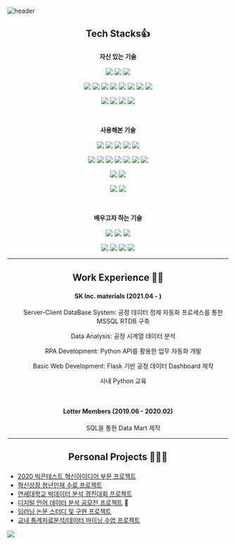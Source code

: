 ![header](https://capsule-render.vercel.app/api?type=waving&color=auto&height=100&section=header&animation=fadeIn&fontAlignY=38&descAlignY=51&descAlign=62)

## <p align="center" font="bold">Tech Stacks👍</p>

<p align="center">
  <b>자신 있는 기술</b>
  <br><br>
<img src="https://img.shields.io/badge/Python-3766AB?style=flat-square&logo=Python&color=red&logoColor=white"/></a>
<img src="https://img.shields.io/badge/R-2171QC?style=flat-square&logo=R&color=red&logoColor=white"/></a>
<img src="https://img.shields.io/badge/Microsoft SQL Server-8166CB?style=flat-square&color=red&logo=Microsoft SQL Server&logoColor=white"/></a>
</p>

<p align="center">
<img src="https://img.shields.io/badge/pandas-2171QC?style=flat-square&color=red&logo=pandas&logoColor=white"/>
<img src="https://img.shields.io/badge/Selenium-2171QC?style=flat-square&color=red&logo=Selenium&logoColor=white"/>
<img src="https://img.shields.io/badge/PySpark-2171QC?style=flat-square&logo=Apache Spark&color=red&logoColor=white"/>
<img src="https://img.shields.io/badge/Plotly-2171QC?style=flat-square&color=red&logo=Plotly&logoColor=white"/></a>
<img src="https://img.shields.io/badge/ScikitLearn-2171QC?style=flat-square&color=red&logo=scikit-learn&logoColor=white"/></a>
<img src="https://img.shields.io/badge/Flask-2171QC?style=flat-square&color=red&logo=Flask&logoColor=white"/></a>
<img src="https://img.shields.io/badge/TensorFlow-2171QC?style=flat-square&color=red&logo=TensorFlow&logoColor=white"/></a>
<img src="https://img.shields.io/badge/Keras-2171QC?style=flat-square&color=red&logo=Keras&logoColor=white"/></a>
</p>

<p align="center">
<img src="https://img.shields.io/badge/Git-2171QC?style=flat-square&color=red&logo=Git&logoColor=white"/></a>
<img src="https://img.shields.io/badge/Visual Studio Code-2171QC?style=flat-square&color=red&logo=Visual Studio Code&logoColor=white"/>
<img src="https://img.shields.io/badge/HTML-2171QC?style=flat-square&color=red&logo=HTML5&logoColor=white"/></a>
<img src="https://img.shields.io/badge/CSS-2171QC?style=flat-square&color=red&logo=CSS3&logoColor=white"/></a>
</p>

<br>
<p align="center"> 
  <b>사용해본 기술</b>
  <br><br>
<img src="https://img.shields.io/badge/Java-7201AC?style=flat-square&color=green&logo=Java&logoColor=white"/></a>
<img src="https://img.shields.io/badge/CSharp-8166CB?style=flat-square&color=green&logo=C Sharp&logoColor=white"/></a>
<img src="https://img.shields.io/badge/Scala-8166CB?style=flat-square&color=green&logo=Scala&logoColor=white"/></a>
<img src="https://img.shields.io/badge/MySQL-2171QC?style=flat-square&color=green&logo=MySQL&logoColor=white"/></a>
<img src="https://img.shields.io/badge/MariaDB-2171QC?style=flat-square&color=green&logo=MariaDB&logoColor=white"/></a>
</p>

<p align="center">
<img src="https://img.shields.io/badge/.NET-2171QC?style=flat-square&color=green&logo=.NET&logoColor=white"/></a>   
<img src="https://img.shields.io/badge/Amazon AWS-2171QC?style=flat-square&color=green&logo=Amazon AWS&logoColor=white"/></a>   
<img src="https://img.shields.io/badge/Docker-1811CE?style=flat-square&color=green&logo=Docker&logoColor=white"/></a>
<img src="https://img.shields.io/badge/Kubernetes-1811CE?style=flat-square&color=green&logo=Kubernetes&logoColor=white"/></a>
<img src="https://img.shields.io/badge/Linux-1811CE?style=flat-square&color=green&logo=Linux&logoColor=white"/></a>
<img src="https://img.shields.io/badge/Django-1811CE?style=flat-square&color=green&logo=Django&logoColor=white"/></a>
<img src="https://img.shields.io/badge/Redis-1811CE?style=flat-square&color=green&logo=Redis&logoColor=white"/></a>
</p>

<p align="center">  
<img src="https://img.shields.io/badge/Power BI-7201AC?style=flat-square&color=green&logo=Power BI&logoColor=white"/>
<img src="https://img.shields.io/badge/Tableau-7201AC?style=flat-square&color=green&logo=Tableau&logoColor=white"/></a>
</p>

<p align="center">  
<img src="https://img.shields.io/badge/Notion-7201AC?style=flat-square&color=green&logo=Notion&logoColor=white"/>
<img src="https://img.shields.io/badge/Slack-7201AC?style=flat-square&color=green&logo=Slack&logoColor=white"/></a>
</p>

<br>
<p align="center"> 
  <b>배우고자 하는 기술</b>
  <br><br>
<img src="https://img.shields.io/badge/Julia-7201AC?style=flat-square&color=purple&logo=Julia&logoColor=white"/></a>
<img src="https://img.shields.io/badge/Go-8166CB?style=flat-square&color=purple&logo=Go&logoColor=white"/></a>
<img src="https://img.shields.io/badge/JavaScript-8166CB?style=flat-square&color=purple&logo=JavaScript&logoColor=white"/></a>
</p>

<p align="center">
<img src="https://img.shields.io/badge/Kafka-8166CB?style=flat-square&color=purple&logo=Apache Kafka&logoColor=white"/></a>
<img src="https://img.shields.io/badge/Spring-7201AC?style=flat-square&color=purple&logo=Spring&logoColor=white"/></a>
<img src="https://img.shields.io/badge/Elasticsearch-8166CB?style=flat-square&color=purple&logo=Elasticsearch&logoColor=white"/></a>
<img src="https://img.shields.io/badge/Hive-8166CB?style=flat-square&color=purple&logo=Apache-Hive&logoColor=white"/></a>
</p>

---
## <p align="center" font="bold">Work Experience 👨‍💼</p>
#### <p align="center" font="bold">SK Inc. materials (2021.04 - )
  <ul align="center">Server-Client DataBase System: 공정 데이터 정제 자동화 프로세스를 통한 MSSQL RTDB 구축</ul>
  <ul align="center">Data Analysis: 공정 시계열 데이터 분석</ul>
  <ul align="center">RPA Development: Python API를 활용한 업무 자동화 개발</ul>
  <ul align="center">Basic Web Development: Flask 기반 공정 데이터 Dashboard 제작</ul>
  <ul align="center">사내 Python 교육</ul>
</p>
<br>

#### <p align="center" font="bold">Lotter Members (2019.06 - 2020.02)
  <ul align="center">SQL을 통한 Data Mart 제작</ul>
</p>

---
## <p align="center" font="bold">Personal Projects 🧑‍💼💼
- [2020 빅콘테스트 혁신아이디어 부문 프로젝트](https://github.com/shawnbae/Projects/blob/master/Competition/2020%20%EB%B9%85%EC%BD%98%ED%85%8C%EC%8A%A4%ED%8A%B8%20%ED%98%81%EC%8B%A0%EC%95%84%EC%9D%B4%EB%94%94%EC%96%B4%EB%B6%80%EB%AC%B8/%EC%97%AD%EC%82%BC1701%ED%98%B8.pdf)
- [혁신성장 청년인재 수료 프로젝트](https://github.com/shawnbae/Projects/blob/master/ECOBEE.pdf)
- [연세대학교 빅데이터 분석 경진대회 프로젝트](https://github.com/shawnbae/Projects/tree/master/Competition/%EB%B9%85%EB%8D%B0%EC%9D%B4%ED%84%B0%20%EB%B6%84%EC%84%9D%20%EA%B2%BD%EC%A7%84%EB%8C%80%ED%9A%8C)
- [디지털 언어 데이터 분석 공모전 프로젝트](https://github.com/shawnbae/Projects/tree/master/Competition/%EB%94%94%EC%A7%80%ED%84%B8%20%EC%96%B8%EC%96%B4%20%EB%8D%B0%EC%9D%B4%ED%84%B0%20%EB%B6%84%EC%84%9D%20%EA%B2%BD%EC%A7%84%EB%8C%80%ED%9A%8C) 🥇
- [딥러닝 논문 스터디 및 구현 프로젝트](https://github.com/shawnbae/Projects/tree/master/DeepLearning) 
- [교내 통계자료분석/데이터 마이닝 수업 프로젝트](https://github.com/shawnbae/Projects/tree/master/Classes)
</p>
<a><img align="center" src="https://github-readme-stats.vercel.app/api?username=shawnbae&show_icons=true&count_private=true"></a>
